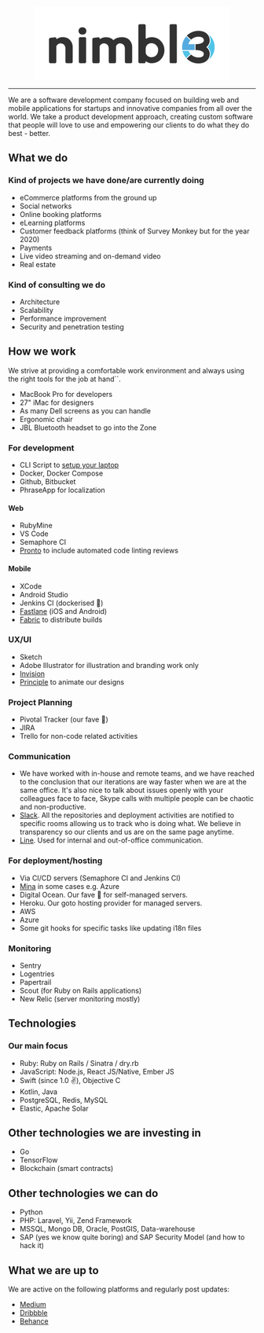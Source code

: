 <p align="center">
  <img alt="Nimbl3 logo" src="https://github.com/nimbl3/our-team/blob/development/assets/nimbl3-logo.png?raw=true" width="400"/>
</p>

---

We are a software development company focused on building web and mobile applications for startups and innovative companies 
from all over the world. We take a product development approach, creating custom software that people will love to use and 
empowering our clients to do what they do best - better.

## What we do

### Kind of projects we have done/are currently doing

* eCommerce platforms from the ground up 
* Social networks
* Online booking platforms
* eLearning platforms
* Customer feedback platforms (think of Survey Monkey but for the year 2020)
* Payments
* Live video streaming and on-demand video
* Real estate

### Kind of consulting we do

* Architecture
* Scalability
* Performance improvement
* Security and penetration testing

## How we work

We strive at providing a comfortable work environment and always using the right tools for the job at hand``. 

* MacBook Pro for developers
* 27" iMac for designers
* As many Dell screens as you can handle
* Ergonomic chair
* JBL Bluetooth headset to go into the Zone 

### For development

* CLI Script to [setup your laptop](https://github.com/nimbl3/laptop)
* Docker, Docker Compose
* Github, Bitbucket
* PhraseApp for localization

#### Web

* RubyMine
* VS Code 
* Semaphore CI
* [Pronto](https://github.com/prontolabs/pronto) to include automated code linting reviews

#### Mobile 

* XCode 
* Android Studio
* Jenkins CI (dockerised 🙌)
* [Fastlane](https://fastlane.tools/) (iOS and Android)
* [Fabric](https://fabric.io/) to distribute builds

### UX/UI 

* Sketch
* Adobe Illustrator for illustration and branding work only  
* [Invision](https://www.invisionapp.com/)
* [Principle](http://principleformac.com/) to animate our designs

### Project Planning

* Pivotal Tracker (our fave 💙)
* JIRA
* Trello for non-code related activities

### Communication

* We have worked with in-house and remote teams, and we have reached to the conclusion that our iterations are way faster 
when we are at the same office. It's also nice to talk about issues openly with your colleagues face to face, Skype calls 
with multiple people can be chaotic and non-productive.
* [Slack](https://slack.com/). All the repositories and deployment activities are notified to specific rooms allowing us 
to track who is doing what. We believe in transparency so our clients and us are on the same page anytime.
* [Line](https://line.me/en-US/). Used for internal and out-of-office communication. 

### For deployment/hosting

* Via CI/CD servers (Semaphore CI and Jenkins CI)
* [Mina](https://github.com/mina-deploy/mina) in some cases e.g. Azure
* Digital Ocean. Our fave 💙 for self-managed servers. 
* Heroku. Our goto hosting provider for managed servers.
* AWS
* Azure
* Some git hooks for specific tasks like updating i18n files

### Monitoring

* Sentry
* Logentries
* Papertrail
* Scout (for Ruby on Rails applications)
* New Relic (server monitoring mostly)

## Technologies

### Our main focus

* Ruby: Ruby on Rails / Sinatra / dry.rb
* JavaScript: Node.js, React JS/Native, Ember JS
* Swift (since 1.0 ✌️), Objective C
* Kotlin, Java
* PostgreSQL, Redis, MySQL
* Elastic, Apache Solar

## Other technologies we are investing in

* Go
* TensorFlow 
* Blockchain (smart contracts)

## Other technologies we can do

* Python
* PHP: Laravel, Yii, Zend Framework
* MSSQL, Mongo DB, Oracle, PostGIS, Data-warehouse
* SAP (yes we know quite boring) and SAP Security Model (and how to hack it)

## What we are up to

We are active on the following platforms and regularly post updates:

* [Medium](https://medium.com/nimbl3)
* [Dribbble](https://dribbble.com/nimbl3)
* [Behance](https://www.behance.net/Nimbl3)
